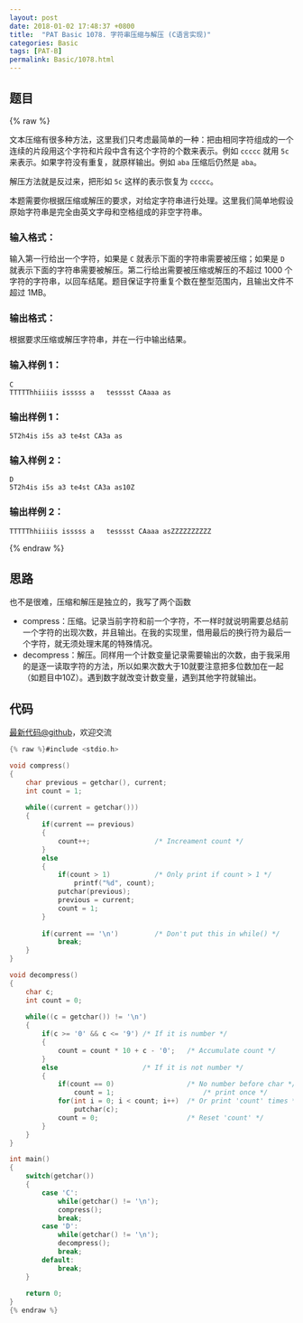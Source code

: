 ```yaml
---
layout: post
date: 2018-01-02 17:48:37 +0800
title:  "PAT Basic 1078. 字符串压缩与解压 (C语言实现)"
categories: Basic
tags: [PAT-B]
permalink: Basic/1078.html
---
```


## 题目

{% raw %}<div class="ques-view"><p>文本压缩有很多种方法，这里我们只考虑最简单的一种：把由相同字符组成的一个连续的片段用这个字符和片段中含有这个字符的个数来表示。例如 <code>ccccc</code> 就用 <code>5c</code> 来表示。如果字符没有重复，就原样输出。例如 <code>aba</code> 压缩后仍然是 <code>aba</code>。</p>
<p>解压方法就是反过来，把形如 <code>5c</code> 这样的表示恢复为 <code>ccccc</code>。</p>
<p>本题需要你根据压缩或解压的要求，对给定字符串进行处理。这里我们简单地假设原始字符串是完全由英文字母和空格组成的非空字符串。</p>
<h3 id="-">输入格式：</h3>
<p>输入第一行给出一个字符，如果是 <code>C</code> 就表示下面的字符串需要被压缩；如果是 <code>D</code> 就表示下面的字符串需要被解压。第二行给出需要被压缩或解压的不超过 1000 个字符的字符串，以回车结尾。题目保证字符重复个数在整型范围内，且输出文件不超过 1MB。</p>
<h3 id="-">输出格式：</h3>
<p>根据要求压缩或解压字符串，并在一行中输出结果。</p>
<h3 id="-1-">输入样例 1：</h3>
<pre><code class="lang-in">C
TTTTThhiiiis isssss a   tesssst CAaaa as
</code></pre>
<h3 id="-1-">输出样例 1：</h3>
<pre><code class="lang-out">5T2h4is i5s a3 te4st CA3a as
</code></pre>
<h3 id="-2-">输入样例 2：</h3>
<pre><code class="lang-in">D
5T2h4is i5s a3 te4st CA3a as10Z
</code></pre>
<h3 id="-2-">输出样例 2：</h3>
<pre><code class="lang-out">TTTTThhiiiis isssss a   tesssst CAaaa asZZZZZZZZZZ
</code></pre>
</div>{% endraw %}

## 思路

也不是很难，压缩和解压是独立的，我写了两个函数

- compress：压缩。记录当前字符和前一个字符，不一样时就说明需要总结前一个字符的出现次数，并且输出。在我的实现里，借用最后的换行符为最后一个字符，就无须处理末尾的特殊情况。
- decompress：解压。同样用一个计数变量记录需要输出的次数，由于我采用的是逐一读取字符的方法，所以如果次数大于10就要注意把多位数加在一起（如题目中10Z）。遇到数字就改变计数变量，遇到其他字符就输出。

## 代码

[最新代码@github](https://github.com/OliverLew/PAT/blob/master/PATBasic/1078.c)，欢迎交流
```c
{% raw %}#include <stdio.h>

void compress()
{
    char previous = getchar(), current;
    int count = 1;
    
    while((current = getchar()))
    {
        if(current == previous)
        {
            count++;                /* Increament count */
        }
        else
        {
            if(count > 1)           /* Only print if count > 1 */
                printf("%d", count);
            putchar(previous);
            previous = current;
            count = 1;
        }
        
        if(current == '\n')         /* Don't put this in while() */
            break;
    }
}

void decompress()
{
    char c;
    int count = 0;
    
    while((c = getchar()) != '\n')
    {
        if(c >= '0' && c <= '9') /* If it is number */
        {
            count = count * 10 + c - '0';   /* Accumulate count */
        }
        else                     /* If it is not number */
        {
            if(count == 0)                  /* No number before char */
                count = 1;                      /* print once */
            for(int i = 0; i < count; i++)  /* Or print 'count' times */
                putchar(c);
            count = 0;                      /* Reset 'count' */
        }
    }
}

int main()
{
    switch(getchar())
    {
        case 'C':
            while(getchar() != '\n');
            compress();
            break;
        case 'D':
            while(getchar() != '\n');
            decompress();
            break;
        default:
            break;
    }
    
    return 0;
}
{% endraw %}
```